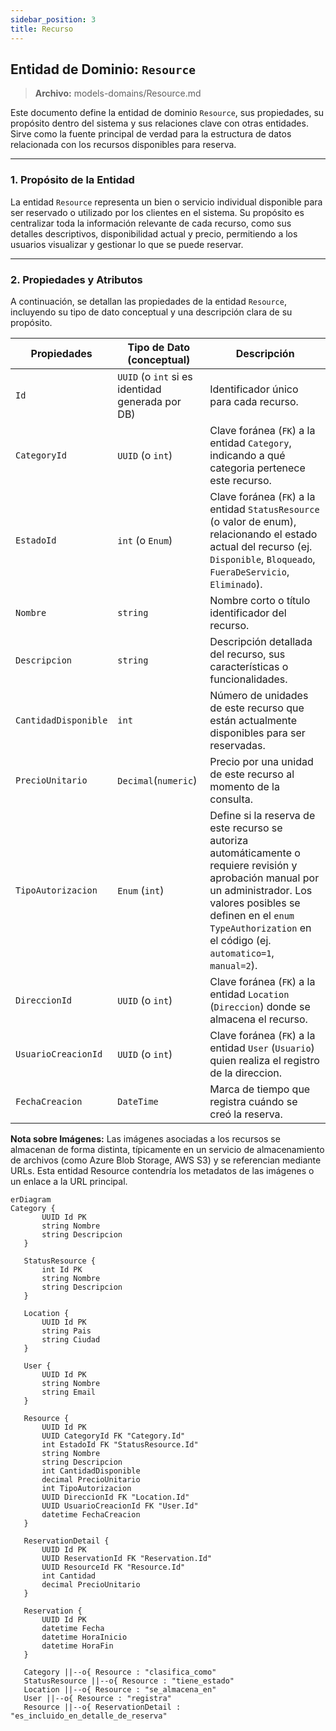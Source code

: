 ```yaml
---
sidebar_position: 3
title: Recurso
---
```


## Entidad de Dominio: `Resource`
> **Archivo:** models-domains/Resource.md

Este documento define la entidad de dominio `Resource`, sus propiedades, su propósito dentro del sistema y sus relaciones clave con otras entidades. Sirve como la fuente principal de verdad para la estructura de datos relacionada con los recursos disponibles para reserva.

---
### 1. Propósito de la Entidad
La entidad `Resource` representa un bien o servicio individual disponible para ser reservado o utilizado por los clientes en el sistema. Su propósito es centralizar toda la información relevante de cada recurso, como sus detalles descriptivos, disponibilidad actual y precio, permitiendo a los usuarios visualizar y gestionar lo que se puede reservar.

---
### 2. Propiedades y Atributos
A continuación, se detallan las propiedades de la entidad `Resource`, incluyendo su tipo de dato conceptual y una descripción clara de su propósito.

| Propiedades | Tipo de Dato (conceptual) | Descripción |
|-------------|---------------------------|-------------|
| `Id`  | `UUID` (o `int` si es identidad generada por DB) | Identificador único  para cada recurso. |
| `CategoryId` | `UUID` (o `int`) |  Clave foránea (`FK`) a la entidad `Category`, indicando a qué categoria pertenece este recurso. |
| `EstadoId` | `int` (o `Enum`) | Clave foránea (`FK`) a la entidad `StatusResource` (o valor de enum), relacionando el estado actual del recurso (ej. `Disponible`, `Bloqueado`, `FueraDeServicio`, `Eliminado`).|
| `Nombre` | `string` | Nombre corto o título identificador del recurso. |
| `Descripcion` |  `string` |  Descripción detallada del recurso, sus características o funcionalidades.|
| `CantidadDisponible` |  `int` |  Número de unidades de este recurso que están actualmente disponibles para ser reservadas. |
| `PrecioUnitario` |  `Decimal`(`numeric`) | Precio por una unidad de este recurso al momento de la consulta.|
| `TipoAutorizacion` |  `Enum` (`int`) |   Define si la reserva de este recurso se autoriza automáticamente o requiere revisión y aprobación manual por un administrador. Los valores posibles se definen en el `enum TypeAuthorization` en el código (ej. `automatico=1`, `manual=2`).|
| `DireccionId` |  `UUID` (o `int`) | Clave foránea (`FK`) a la entidad `Location` (`Direccion`) donde se almacena el recurso.|
| `UsuarioCreacionId` | `UUID` (o `int`) | Clave foránea (`FK`) a la entidad `User` (`Usuario`) quien realiza el registro de la direccion.|
| `FechaCreacion` | `DateTime` | Marca de tiempo que registra cuándo se creó la reserva. |

**Nota sobre Imágenes:** Las imágenes asociadas a los recursos se almacenan de forma distinta, típicamente en un servicio de almacenamiento de archivos (como Azure Blob Storage, AWS S3) y se referencian mediante URLs. Esta entidad Resource contendría los metadatos de las imágenes o un enlace a la URL principal.



 ``` mermaid
erDiagram
Category {
        UUID Id PK
        string Nombre
        string Descripcion
    }
    
    StatusResource {
        int Id PK
        string Nombre
        string Descripcion
    }
    
    Location {
        UUID Id PK
        string Pais
        string Ciudad
    }
    
    User {
        UUID Id PK
        string Nombre
        string Email
    }

    Resource {
        UUID Id PK
        UUID CategoryId FK "Category.Id"
        int EstadoId FK "StatusResource.Id"
        string Nombre
        string Descripcion
        int CantidadDisponible
        decimal PrecioUnitario
        int TipoAutorizacion
        UUID DireccionId FK "Location.Id"
        UUID UsuarioCreacionId FK "User.Id"
        datetime FechaCreacion
    }

    ReservationDetail {
        UUID Id PK
        UUID ReservationId FK "Reservation.Id"
        UUID ResourceId FK "Resource.Id"
        int Cantidad
        decimal PrecioUnitario
    }
    
    Reservation {
        UUID Id PK
        datetime Fecha
        datetime HoraInicio
        datetime HoraFin
    }

    Category ||--o{ Resource : "clasifica_como"
    StatusResource ||--o{ Resource : "tiene_estado"
    Location ||--o{ Resource : "se_almacena_en"
    User ||--o{ Resource : "registra"
    Resource ||--o{ ReservationDetail : "es_incluido_en_detalle_de_reserva"
```